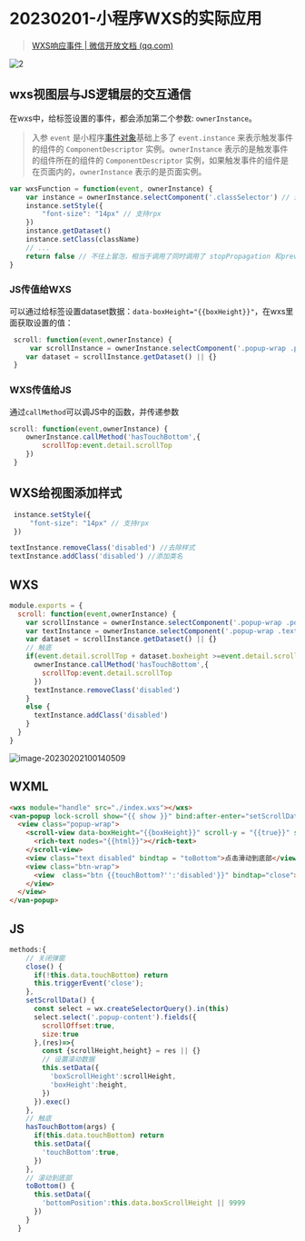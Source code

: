# 20230201-小程序WXS的实际应用

> [WXS响应事件 | 微信开放文档 (qq.com)](https://developers.weixin.qq.com/miniprogram/dev/framework/view/interactive-animation.html)

![2](https://s2.loli.net/2023/02/01/zkyNDel1jvMA5QT.gif)

## wxs视图层与JS逻辑层的交互通信

在wxs中，给标签设置的事件，都会添加第二个参数: `ownerInstance`。

> 入参 `event` 是小程序[事件对象](https://developers.weixin.qq.com/miniprogram/dev/framework/view/wxml/event.html)基础上多了 `event.instance` 来表示触发事件的组件的 `ComponentDescriptor` 实例。`ownerInstance` 表示的是触发事件的组件所在的组件的 `ComponentDescriptor` 实例，如果触发事件的组件是在页面内的，`ownerInstance` 表示的是页面实例。

```js
var wxsFunction = function(event, ownerInstance) {
    var instance = ownerInstance.selectComponent('.classSelector') // 返回组件的实例
    instance.setStyle({
        "font-size": "14px" // 支持rpx
    })
    instance.getDataset()
    instance.setClass(className)
    // ...
    return false // 不往上冒泡，相当于调用了同时调用了 stopPropagation 和preventDefault
}
```



### JS传值给WXS

可以通过给标签设置dataset数据：`data-boxHeight="{{boxHeight}}"`，在wxs里面获取设置的值：

```js
 scroll: function(event,ownerInstance) {
     var scrollInstance = ownerInstance.selectComponent('.popup-wrap .popup-content') // 返回组件的实例
	var dataset = scrollInstance.getDataset() || {}
 }
```

### WXS传值给JS

通过`callMethod`可以调JS中的函数，并传递参数

```js
scroll: function(event,ownerInstance) {
    ownerInstance.callMethod('hasTouchBottom',{
        scrollTop:event.detail.scrollTop
    })
 }
```

## WXS给视图添加样式

```js
 instance.setStyle({
     "font-size": "14px" // 支持rpx
 })
```

```js
textInstance.removeClass('disabled') //去除样式
textInstance.addClass('disabled') //添加类名
```



## WXS

```js
module.exports = {
  scroll: function(event,ownerInstance) {
    var scrollInstance = ownerInstance.selectComponent('.popup-wrap .popup-content') // 返回组件的实例
    var textInstance = ownerInstance.selectComponent('.popup-wrap .text')
    var dataset = scrollInstance.getDataset() || {}
    // 触底
    if(event.detail.scrollTop + dataset.boxheight >=event.detail.scrollHeight-80) {
      ownerInstance.callMethod('hasTouchBottom',{
        scrollTop:event.detail.scrollTop
      })
      textInstance.removeClass('disabled')
    }
    else {
      textInstance.addClass('disabled')
    }
  }
}
```

![image-20230202100140509](https://s2.loli.net/2023/02/02/xJb3ANPh7t2Hmf1.png)

## WXML

```html
<wxs module="handle" src="./index.wxs"></wxs>
<van-popup lock-scroll show="{{ show }}" bind:after-enter="setScrollData" round="{{false}}" position="bottom" custom-style="height: 100%;" bind:close="close" >
  <view class="popup-wrap">
    <scroll-view data-boxHeight="{{boxHeight}}" scroll-y = "{{true}}" scroll-top="{{bottomPosition}}" bindscroll="{{handle.scroll}}" scroll-with-animation class="popup-content">
      <rich-text nodes="{{html}}"></rich-text>
    </scroll-view>
    <view class="text disabled" bindtap = "toBottom">点击滑动到底部</view>
    <view class="btn-wrap">
      <view  class="btn {{touchBottom?'':'disabled'}}" bindtap="close">我知道了</view>
    </view>
  </view>
</van-popup>
```

## JS

```js
methods:{
    // 关闭弹窗
    close() {
      if(!this.data.touchBottom) return
      this.triggerEvent('close');
    },
    setScrollData() {
      const select = wx.createSelectorQuery().in(this)
      select.select('.popup-content').fields({
        scrollOffset:true,
        size:true
      },(res)=>{
        const {scrollHeight,height} = res || {}
        // 设置滚动数据
        this.setData({
          'boxScrollHeight':scrollHeight,
          'boxHeight':height,
        })
      }).exec()
    },
    // 触底
    hasTouchBottom(args) {
      if(this.data.touchBottom) return
      this.setData({
        'touchBottom':true,
      })
    },
    // 滚动到底部
    toBottom() {
      this.setData({
        'bottomPosition':this.data.boxScrollHeight || 9999
      })
    }
  }
```

